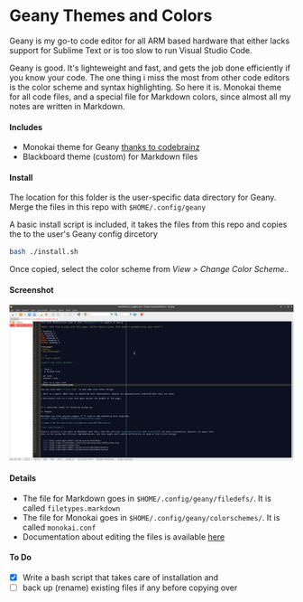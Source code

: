 # Geany Themes and Colors

Geany is my go-to code editor for all ARM based hardware that either lacks support for Sublime Text or is too slow to run Visual Studio Code.

Geany is good. It's lighteweight and fast, and gets the job done efficiently if you know your code. The one thing i miss the most from other code editors is the color scheme and syntax highlighting. So here it is. Monokai theme for all code files, and a special file for Markdown colors, since almost all my notes are written in Markdown.

#### Includes

- Monokai theme for Geany [thanks to codebrainz](https://github.com/codebrainz/geany-themes/blob/master/colorschemes/monokai.conf)
- Blackboard theme (custom) for Markdown files

#### Install
The location for this folder is the user-specific data directory for Geany. Merge the files in this repo with `$HOME/.config/geany`

A basic install script is included, it takes the files from this repo and copies the to the user's Geany config dircetory

```bash
bash ./install.sh
```

Once copied, select the color scheme from _View > Change Color Scheme.._

#### Screenshot

![Screenshot for Markdown syntax highlighting](https://github.com/aamnah/geany/blob/master/screenshots/markdown.png)


#### Details

- The file for Markdown goes in `$HOME/.config/geany/filedefs/`. It is called `filetypes.markdown`
- The file for Monokai goes in `$HOME/.config/geany/colorschemes/`. It is called `monokai.conf`
- Documentation about editing the files is available [here](https://www.geany.org/manual/current/index.html)

#### To Do

- [x] Write a bash script that takes care of installation and 
- [ ] back up (rename) existing files if any before copying over
